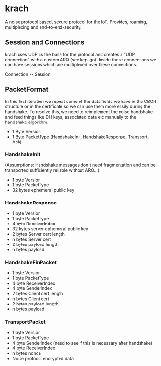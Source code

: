 # krach

A noise protocol based, secure protocol for the IoT. Provides, roaming, multiplexing and end-to-end-security.

## Session and Connections

krach uses UDP as the base for the protocol and creates a "UDP connection" with a custom ARQ (see kcp-go). Inside these
connections we can have sessions which are multiplexed over these connections.

Connection -- Session

## PacketFormat

In this first iteration we repeat some of the data fields we have in the CBOR structure or in the certificate so we can use
them more easily during the handshake. To resolve this, we need to reimplement the noise handshake and feed things like DH 
keys, associated data etc manually to the handshake algorithm.

* 1 Byte Version
* 1 Byte PacketType (HandshakeInit, HandshakeResponse, Transport, Ack)

### HandshakeInit
(Assumptions: Handshake messages don't need fragmentation and can be transported sufficiently reliable without ARQ...)
* 1 byte Version
* 1 byte PacketType
* 32 bytes ephemeral public key

### HandshakeResponse

* 1 byte Version
* 1 byte PacketType
* 4 byte ReceiverIndex
* 32 bytes server ephemeral public key
* 2 bytes Server cert length
* n bytes Server cert
* 2 bytes payload length
* n bytes payload

### HandshakeFinPacket

* 1 byte Version
* 1 byte PacketType
* 4 byte ReceiverIndex
* 4 byte SenderIndex
* 2 bytes Client cert length
* n bytes Client cert
* 2 bytes payload length
* n bytes payload


### TransportPacket

* 1 byte Version
* 1 byte PacketType
* 4 byte SenderIndex (need to see if this is necessary after handshake)
* 4 byte ReceiverIndex 
* n bytes nonce
* Noise protocol encrypted data